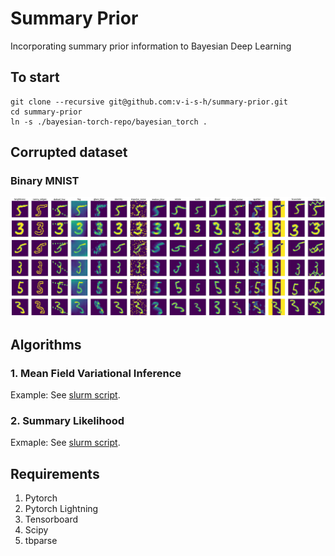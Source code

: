 # Summary Prior
Incorporating summary prior information to Bayesian Deep Learning

## To start
```
git clone --recursive git@github.com:v-i-s-h/summary-prior.git
cd summary-prior
ln -s ./bayesian-torch-repo/bayesian_torch .
```

## Corrupted dataset

### Binary MNIST
![Binary MNIST 3 5](./resources/mnistc_35.png)


## Algorithms
### 1. Mean Field Variational Inference
Example: See [slurm script](./slurm-scripts/submit_mnistc_mfvi.sh).

### 2. Summary Likelihood
Exmaple: See [slurm script](./slurm-scripts/submit_mnistc_sl.sh).

## Requirements
1. Pytorch
2. Pytorch Lightning
3. Tensorboard
4. Scipy
5. tbparse

